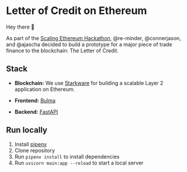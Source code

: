 # Letter of Credit on Ethereum

Hey there :wave:

As part of the [Scaling Ethereum Hackathon](https://hack.ethglobal.co/), @re-minder, @connerjason, and @ajascha decided to build a prototype for a major piece of trade finance to the blockchain: The Letter of Credit.

## Stack

- **Blockchain:** We use [Starkware](https://starkware.co/) for building a scalable Layer 2 application on Ethereum.

- **Frontend:** [Bulma](https://bulma.io)

- **Backend:** [FastAPI](https://fastapi.tiangolo.com)

## Run locally

1. Install [pipenv](https://pipenv-fork.readthedocs.io/)
2. Clone repository
3. Run `pipenv install` to install dependencies
4. Run `uvicorn main:app --reload` to start a local server